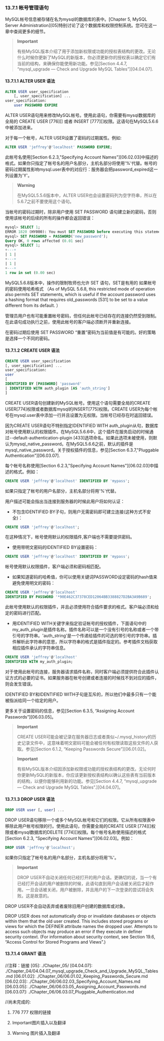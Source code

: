 ### 13.7.1 帐号管理语句

MySQL帐号信息被存储在名为mysql的数据库的表中。[Chapter 5, MySQL Server Administration][05]特别讨论了这个数据库和权限控制系统。您可在这一章中查阅更多的细节。

>**Important**
>
>有些MySQL版本介绍了用于添加新权限或功能的授权表结构的更改。无论什么时候你更新了MySQL的新版本，你必须更新你的授权表以确定它们有当前的结构，来确保你能使用新功能。参见[Section 4.4.7, “mysql_upgrade — Check and Upgrade MySQL Tables”][04.04.07].






#### 13.7.1.1 ALTER USER 语法

```sql
ALTER USER user_specification
    [, user_specification] ...
user_specification:
    user PASSWORD EXPIRE
```

ALTER USER语句用来修改MySQL帐号。使用此语句，你需要有mysql数据库的全局的 CREATE USER [776][] 或者 INSERT [777][]权限。这语句在MySQL5.6.6中被添加进来。

对于每一个帐号，ALTER USER设置了密码的过期属性。例如:

```sql
ALTER USER 'jeffrey'@'localhost' PASSWORD EXPIRE;
```

此帐号名使用[Section 6.2.3,"Specifying Account Names"][06.02.03]中描述的格式。如果你只指定了帐号名的用户名部分，主机名部分将使用'%'代替。帐号的密码过期属性影响mysql.user表中的对应行：服务器会把password_expired这一列设置为'Y'。

>**Warning**
>
>在MySQL5.5.6版本中，ALTER USER也会设置密码列为空字符串，所以在5.6.7之前不要使用这个语句。

当帐号的密码过期时，除非用户使用 SET PASSWORD 语句建立新的密码，否则使用该帐号的后续的所有的操作都会返回错误：

```sql
mysql> SELECT 1;
ERROR 1820 (HY000): You must SET PASSWORD before executing this statement
mysql> SET PASSWORD = PASSWORD('new_password');
Query OK, 0 rows affected (0.01 sec)
mysql> SELECT 1;
+---+
| 1 |
+---+
| 1 |
+---+
1 row in set (0.00 sec)
```

MySQL5.6.8版本中，操作的限制牧师也允许 SET 语句，SET是有用的 如果帐号的密码使用哈希格式
（As of MySQL 5.6.8, 
this restricted mode of operation also permits SET statements, 
which is useful 
if the account password uses a hashing format 
that requires old_passwords [531] 
to be set to a value different from its default.
）

管理员用户也有可能重置帐号密码，但任何此帐号已经存在的连接仍然受到限制。在此语句成功执行之前，使用此帐号的客户端必须断开并重新连接。

在密码过期后使用 SET PASSWORD “重置”密码为当前值是有可能的。好的策略是选择一个不同的密码。






#### 13.7.1.2 CREATE USER 语法
```sql
CREATE USER user_specification
[, user_specification] ...
user_specification:
user
[
IDENTIFIED BY [PASSWORD] 'password'
| IDENTIFIED WITH auth_plugin [AS 'auth_string']
]
```
CREATE USER语句创建新的MySQL帐号。使用这个语句需要全局的CREATE USER[774]权限或者数据库mysql的INSERT[775]权限。CREATE USER为每个帐号在mysql.user表中添加一行并且设置为无权限。当帐号已经存在时返回错误。

因为CREATE USER语句不特别指定IDENTIFIED WITH auth\_plugin从句，数据库对帐号使用默认的权限插件。在MySQL5.6.6中，这个插件在服务启动的时候通过--default-authentication-plugin [433]选项命名。如果此选项未被使用，则默认为mysql\_native\_password。在MySQL5.6.6之前，默认的插件是mysql\_native\_password。关于授权插件的信息，参见[Section 6.3.7,"Pluggable Authentication"][06.03.07].

每个帐号名称使用[Section 6.2.3,"Specifying Account Names"][06.02.03]中描述的格式。例如：

```sql
CREATE USER 'jeffrey'@'localhost' IDENTIFIED BY 'mypass';
```

如果只指定了帐号的用户名部分，主机名部分将用'%'代替。

用户描述可能会指出当连接到服务器的时候此用户将如何认证：

* 不包含IDENTIFIED BY子句，则用户无需密码即可建立连接(这种方式不安全)：
```sql
CREATE USER 'jeffrey'@'localhost';
```
在这种情况下，帐号使用默认的权限插件,客户端也不需要提供密码。

* 使用带明文密码的IDENTIFIED BY设置密码：
```sql
CREATE USER 'jeffrey'@'localhost' IDENTIFIED BY 'mypass';
```
帐号使用默认权限插件，客户端必须和密码相匹配。

* 如果知道密码的哈希值，你可以使用关键词PASSWORD设定密码的hash值来避免使用明文的密码：
```sql
CREATE USER 'jeffrey'@'localhost'
IDENTIFIED BY PASSWORD '*90E462C37378CED12064BB3388827D2BA3A9B689';
```
此帐号使用默认的权限插件，并且必须使用符合插件要求的格式。客户端必须和给定的密码进行匹配。

* 用IDENTIFIED WITH关键字来指定验证帐号的授权插件，下面语句中的my_auth_plugin是插件名称。插件名称可以是一个没有引号的名称或者一个带引号的字符串。'auth_string'是一个传递给插件的可选的带引号的字符串。插件解析此字符串的意思，所以字符串的格式是插件指定的。参考插件文档获取相应插件承认的字符串信息。
```sql
CREATE USER 'jeffrey'@'localhost'
IDENTIFIED WITH my_auth_plugin;
```
对于使用此帐号的连接，服务器请求插件名称，同时客户端必须提供符合此插件认证方式的必要的证书。如果服务器在帐号创建或者连接的时候找不到对应的插件，则会发生错误。


IDENTIFIED BY和IDENTIFIED WITH子句是互斥的，所以他们中最多只有一个能被指派给同一个给定的用户。

更多关于设置密码的信息，参见[Section 6.3.5, “Assigning Account Passwords”][06.03.05]。

>**Important**
>
>CREATE USER可能会被记录在服务器日志或者类似~/.mysql_history的历史记录文件中，这意味着明文密码可能会被任何有权限读取这些文件的人获取。参见[Section 6.1.2, “Keeping Passwords Secure”][06.01.02]。

>**Important**
>
>有些MySQL版本介绍因添加新权限或功能的授权表结构的更改。无论何时你更新MySQL的新版本，你应该更新授权表结构以确认这些表有当前版本的结构，以便你能够利用新的功能。参见[Section 4.4.7, “mysql_upgrade — Check and Upgrade MySQL Tables”.][04.04.07]。









#### 13.7.1.3 DROP USER 语法

```sql
DROP USER user [, user] ...
```

DROP USER语句移除一个或多个MySQL帐号和它们的权限。它从所有权限表中移除此用户帐号权限的行。使用此语句，你需要全局的CREATE USER [774][]权限或者mysql数据库的DELETE [774][]权限。每个帐号名称使用描述的格式[Section 6.2.3, “Specifying Account Names”][06.02.03]。例如：

```sql
DROP USER 'jeffrey'@'localhost';
```

如果你只指定了帐号名的用户名部分，主机名部分将用'%'。

>**Important**
>
>DROP USER不自动关闭任何已经打开的用户会话。更确切的说，当一个有已经打开会话的用户被删除的时候，此语句直到用户会话被关闭后才起作用。一旦会话被关闭，用户被删除，并且用户的下一次登录的尝试将会失败。这是故意的。

DROP USER不会自动丢弃或者废除旧用户创建的数据库或对象。

DROP USER does not automatically drop or invalidate databases or objects within them that the
old user created. This includes stored programs or views for which the DEFINER attribute names
the dropped user. Attempts to access such objects may produce an error if they execute in definer
security context. (For information about security context, see Section 19.6, “Access Control for Stored
Programs and Views”.)








#### 13.7.1.4 GRANT 语法





//注释：链接
[05]: ./Chapter_05/
[04.04.07]: ./Chapter_04/04.04.07_mysql_upgrade_Check_and_Upgrade_MySQL_Tables.md
[06.01.02]: ./Chapter_06/06.01.02_Keeping_Passwords_Secure.md
[06.02.03]: ./Chapter_06/06.02.03_Specifying_Account_Names.md
[06.03.05]: ./Chapter_06/06.03.05_Assigning_Account_Passwords.md
[06.03.07]: ./Chapter_06/06.03.07_Pluggable_Authentication.md


//尚未完成的:
1. 776 777 权限的链接

2. Important图片插入以及翻译

3. Warning 图片插入及翻译




